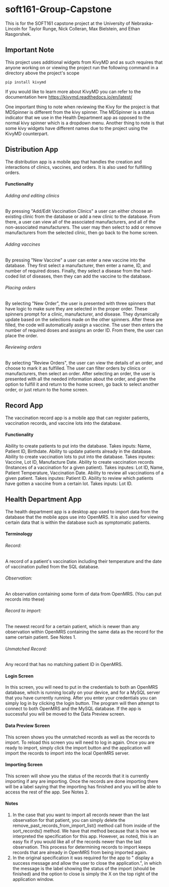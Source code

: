 # soft161-Group-Capstone

This is for the SOFT161 capstone project at the University of Nebraska-Lincoln for Taylor Runge, Nick Colleran, Max Bielstein, and Ethan Rasgorshek.

## Important Note

This project uses additional widgets from KivyMD and as such requires that anyone working on or viewing the project run the following command in a directory above the project's scope
    
    pip install kivymd

If you would like to learn more about KivyMD you can refer to the documentation here https://kivymd.readthedocs.io/en/latest/

One important thing to note when reviewing the Kivy for the project is that MDSpinner is different from the kivy spinner. The MDSpinner is a status indicator that we use in the Health Department app as opposed to the normal kivy spinner which is a dropdown menu. Another thing to note is that some kivy widgets have different names due to the project using the KivyMD counterpart.

## Distribution App
The distribution app is a mobile app that handles the creation and interactions of clinics, vaccines, and orders.
It is also used for fulfilling orders.
#### Functionality
###### Adding and editing clinics
By pressing "Add/Edit Vaccination Clinics" a user can either choose an existing clinic from the database or add a new clinic to the database. From there, a user can view all of the associated manufacturers, and all of the non-associated manufacturers. The user may then select to add or remove manufacturers from the selected clinic, then go back to the home screen.
###### Adding vaccines
By pressing "New Vaccine" a user can enter a new vaccine into the database. They first select a manufacturer, then enter a name, ID, and number of required doses. Finally, they select a disease from the hard-coded list of diseases, then they can add the vaccine to the database. 
###### Placing orders
By selecting "New Order", the user is presented with three spinners that have logic to make sure they are selected in the proper order. These spinners prompt for a clinic, manufacturer, and disease. They dynamically update based on the selections made on the other spinners. After these are filled, the code will automatically assign a vaccine. The user then enters the number of required doses and assigns an order ID. From there, the user can place the order. 
###### Reviewing orders
By selecting "Review Orders", the user can view the details of an order, and choose to mark it as fulfilled. The user can filter orders by clinics or manufacturers, then select an order. After selecting an order, the user is presented with all the needed information about the order, and given the option to fulfill it and return to the home screen, go back to select another order, or just return to the home screen. 
## Record App
The vaccination record app is a mobile app that can register patients, vaccination records, and vaccine lots into the database.
#### Functionality
Ability to create patients to put into the database.  Takes inputs: Name, Patient ID, Birthdate.
Ability to update patients already in the database. 
Ability to create vaccination lots to put into the database. Takes inputes: Vaccine, Lot ID, Manufacture Date.
Ability to create vaccination records (Instances of a vaccination for a given patient).  Takes inputes: Lot ID, Name, Patient Temperature, Vaccination Date.
Ability to review all vaccinations of a given patient.  Takes inputes: Patient ID.
Ability to review which patients have gotten a vaccine from a certain lot.  Takes inputs: Lot ID.
## Health Department App
The health department app is a desktop app used to import data from the database that the mobile apps use into OpenMRS.
It is also used for viewing certain data that is within the database such as symptomatic patients.
#### Terminology
###### Record:
A record of a patient's vaccination including their temperature and the date of vaccination pulled from the SQL database.
###### Observation: 
An observation containing some form of data from OpenMRS. (You can put records into these)
###### Record to import: 
The newest record for a certain patient, which is newer than any observation within OpenMRS containing the same data as the record for the same certain patient. See Notes 1.
###### Unmatched Record: 
Any record that has no matching patient ID in OpenMRS.
#### Login Screen
In this screen, you will need to put in the credentials to both an OpenMRS database, which is running locally on your device, and for a MySQL server that you have currently running.  After you enter your credentials you can simply log in by clicking the login button.  The program will then attempt to connect to both OpenMRS and the MySQL database.  If the app is successful you will be moved to the Data Preview screen.
#### Data Preview Screen
This screen shows you the unmatched records as well as the records to import.  To reload this screen you will need to log in again.  Once you are ready to import, simply click the import button and the application will import the records to import into the local OpenMRS server.
#### Importing Screen
This screen will show you the status of the records that it is currently importing if any are importing.  Once the records are done importing there will be a label saying that the importing has finished and you will be able to access the rest of the app. See Notes 2.

#### 
#### Notes
1. In the case that you want to import all records newer than the last observation for that patient, you can simply delete the remove_past_records_from_import_list() method call from inside of the sort_records() method.  We have that method because that is how we interpreted the specification for this app. However, as noted, this is an easy fix if you would like all of the records newer than the last observation. This process for determining records to import keeps records that are already in OpenMRS from being imported again.
2. In the original specification it was required for the app to " display a success message and allow the user to close the application.", in which the message is the label showing the status of the import (should be finished) and the option to close is simply the X on the top right of the application window.
